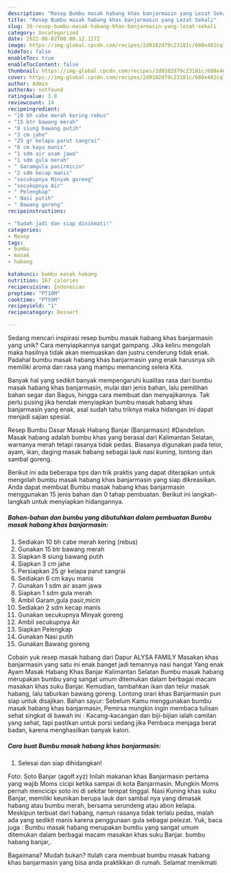 ```yaml
---
description: "Resep Bumbu masak habang khas banjarmasin yang Lezat Sekali"
title: "Resep Bumbu masak habang khas banjarmasin yang Lezat Sekali"
slug: 38-resep-bumbu-masak-habang-khas-banjarmasin-yang-lezat-sekali
category: Uncategorized
date: 2022-06-02T06:00:12.127Z
image: https://img-global.cpcdn.com/recipes/2d9102d79c23181c/680x482cq70/bumbu-masak-habang-khas-banjarmasin-foto-resep-utama.jpg
hideToc: false
enableToc: true
enableTocContent: false
thumbnail: https://img-global.cpcdn.com/recipes/2d9102d79c23181c/680x482cq70/bumbu-masak-habang-khas-banjarmasin-foto-resep-utama.jpg
cover: https://img-global.cpcdn.com/recipes/2d9102d79c23181c/680x482cq70/bumbu-masak-habang-khas-banjarmasin-foto-resep-utama.jpg
author: Admin
authorAv: notfound
ratingvalue: 3.8
reviewcount: 14
recipeingredient:
- "10 bh cabe merah kering rebus"
- "15 btr bawang merah"
- "8 siung bawang putih"
- "3 cm jahe"
- "25 gr kelapa parut sangrai"
- "6 cm kayu manis"
- "1 sdm air asam jawa"
- "1 sdm gula merah"
- " Garamgula pasirmicin"
- "2 sdm kecap manis"
- "secukupnya Minyak goreng"
- "secukupnya Air"
- " Pelengkap"
- " Nasi putih"
- " Bawang goreng"
recipeinstructions:

- "Sudah jadi dan siap dinikmati!"
categories:
- Resep
tags:
- bumbu
- masak
- habang

katakunci: bumbu masak habang 
nutrition: 167 calories
recipecuisine: Indonesian
preptime: "PT10M"
cooktime: "PT59M"
recipeyield: "1"
recipecategory: Dessert

---
```





Sedang mencari inspirasi resep bumbu masak habang khas banjarmasin yang unik? Cara menyiapkannya sangat gampang. Jika keliru mengolah maka hasilnya tidak akan memuaskan dan justru cenderung tidak enak. Padahal bumbu masak habang khas banjarmasin yang enak harusnya sih memiliki aroma dan rasa yang mampu memancing selera Kita.





Banyak hal yang sedikit banyak mempengaruhi kualitas rasa dari bumbu masak habang khas banjarmasin, mulai dari jenis bahan, lalu pemilihan bahan segar dan Bagus, hingga cara membuat dan menyajikannya. Tak perlu pusing jika hendak menyiapkan bumbu masak habang khas banjarmasin yang enak,      asal sudah tahu triknya maka hidangan ini dapat menjadi sajian spesial.














Resep Bumbu Dasar Masak Habang Banjar (Banjarmasin) #Dandelion. Masak habang adalah bumbu khas yang berasal dari Kalimantan Selatan, warnanya merah tetapi rasanya tidak pedas. Biasanya digunakan pada telor, ayam, ikan, daging masak habang sebagai lauk nasi kuning, lontong dan sambal goreng.






Berikut ini ada beberapa tips dan trik praktis yang dapat diterapkan untuk mengolah bumbu masak habang khas banjarmasin yang siap dikreasikan. Anda dapat membuat Bumbu masak habang khas banjarmasin menggunakan 15 jenis bahan dan 0 tahap pembuatan. Berikut ini langkah-langkah untuk menyiapkan hidangannya.

<!--inarticleads1-->

##### Bahan-bahan dan bumbu yang dibutuhkan dalam pembuatan Bumbu masak habang khas banjarmasin:

1. Sediakan 10 bh cabe merah kering (rebus)
1. Gunakan 15 btr bawang merah
1. Siapkan 8 siung bawang putih
1. Siapkan 3 cm jahe
1. Persiapkan 25 gr kelapa parut sangrai
1. Sediakan 6 cm kayu manis
1. Gunakan 1 sdm air asam jawa
1. Siapkan 1 sdm gula merah
1. Ambil  Garam,gula pasir,micin
1. Sediakan 2 sdm kecap manis
1. Gunakan secukupnya Minyak goreng
1. Ambil secukupnya Air
1. Siapkan  Pelengkap
1. Gunakan  Nasi putih
1. Gunakan  Bawang goreng


Cobain yuk resep masak habang dari Dapur ALYSA FAMILY Masakan khas banjarmasin yang satu ini enak banget jadi temannya nasi hangat Yang enak Ayam Masak Habang Khas Banjar Kalimantan Selatan Bumbu masak habang merupakan bumbu yang sangat umum ditemukan dalam berbagai macam masakan khas suku Banjar. Kemudian, tambahkan ikan dan telur masak habang, lalu taburkan bawang goreng. Lontong orari khas Banjarmasin pun siap untuk disajikan. Bahan sayur: Sebelum Kamu menggunakan bumbu masak habang khas banjarmasin, Pemirsa mungkin ingin membaca tulisan sehat singkat di bawah ini : Kacang-kacangan dan biji-bijian ialah camilan yang sehat, tapi pastikan untuk porsi sedang jika Pembaca menjaga berat badan, karena menghasilkan banyak kalori. 

<!--inarticleads2-->

##### Cara buat Bumbu masak habang khas banjarmasin:


1. Selesai dan siap dihidangkan!

Foto: Soto Banjar (agolf.xyz) Inilah makanan khas Banjarmasin pertama yang wajib Moms cicipi ketika sampai di kota Banjarmasin. Mungkin Moms pernah mencicipi soto ini di sekitar tempat tinggal. Nasi Kuning khas suku Banjar, memiliki keunikan berupa lauk dan sambal nya yang dimasak habang­ atau bumbu merah, bersama serundeng atau abon kelapa. Meskipun terbuat dari habang, namun rasanya tidak terlalu pedas, malah ada yang sedikit manis karena penggunaan gula sebagai pelezat. Yuk, baca juga : Bumbu masak habang merupakan bumbu yang sangat umum ditemukan dalam berbagai macam masakan khas suku Banjar. bumbu habang banjar,. 

Bagaimana? Mudah bukan? Itulah cara membuat bumbu masak habang khas banjarmasin yang bisa anda praktikkan di rumah. Selamat menikmati
